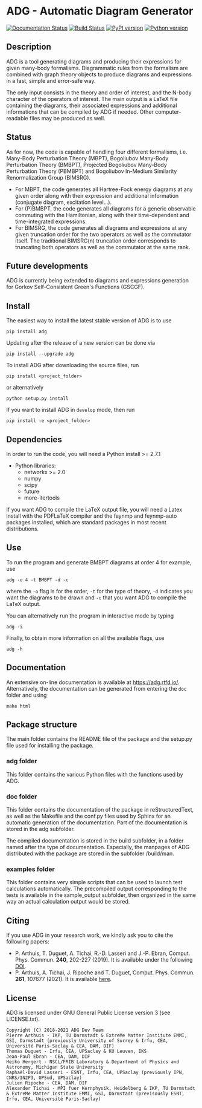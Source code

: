 # ADG - Automatic Diagram Generator

[![Documentation Status](https://readthedocs.org/projects/adg/badge/?version=master)](https://adg.readthedocs.io/en/master/?badge=master)
[![Build Status](https://travis-ci.com/adgproject/adg.svg?branch=master)](https://travis-ci.com/adgproject/adg)
[![PyPI version](https://img.shields.io/pypi/v/adg.svg)](https://pypi.org/project/adg/)
[![Python version](https://img.shields.io/pypi/pyversions/adg)](https://pypi.org/project/adg/)

## Description
ADG is a tool generating diagrams and producing their expressions for given
many-body formalisms. Diagrammatic rules from the formalism are combined with
graph theory objects to produce diagrams and expressions in a fast, simple and
error-safe way.

The only input consists in the theory and order of interest, and the N-body
character of the operators of interest. The main output is a LaTeX file
containing the diagrams, their associated expressions and additional
informations that can be compiled by ADG if needed. Other computer-readable
files may be produced as well.

## Status
As for now, the code is capable of handling four different formalisms, i.e.
Many-Body Perturbation Theory (MBPT), Bogoliubov Many-Body Perturbation
Theory (BMBPT), Projected Bogoliubov Many-Body Perturbation Theory (PBMBPT)
and Bogoliubov In-Medium Similarity Renormalization Group (BIMSRG).
  - For MBPT, the code generates all Hartree-Fock energy diagrams at any given
    order along with their expression and additional information
    (conjugate diagram, excitation level...).
  - For (P)BMBPT, the code generates all diagrams for a generic observable
    commuting with the Hamiltonian, along with their time-dependent and
    time-integrated expressions.
  - For BIMSRG, the code generates all diagrams and expressions at any given
    truncation order for the two operators as well as the commutator itself.
    The traditional BIMSRG(n) truncation order corresponds to truncating both
    operators as well as the commutator at the same rank.

## Future developments
ADG is currently being extended to diagrams and expressions generation for
Gorkov Self-Consistent Green's Functions (GSCGF).

## Install
The easiest way to install the latest stable version of ADG is to use
```
pip install adg
```
Updating after the release of a new version can be done via
```
pip install --upgrade adg
```

To install ADG after downloading the source files, run
```
pip install <project_folder>
```
or alternatively
```
python setup.py install
```
If you want to install ADG in ```develop``` mode, then run
```
pip install -e <project_folder>
```

## Dependencies
In order to run the code, you will need a Python install >= 2.7.1
  - Python libraries:
  	* networkx >= 2.0
    * numpy
    * scipy
    * future
    * more-itertools

If you want ADG to compile the LaTeX output file, you will need a Latex install
with the PDFLaTeX compiler and the feynmp and feynmp-auto packages installed,
which are standard packages in most recent distributions.


## Use
To run the program and generate BMBPT diagrams at order 4 for example, use
```
adg -o 4 -t BMBPT -d -c
```
where the ```-o``` flag is for the order, ```-t``` for the type of theory,
```-d``` indicates you want the diagrams to be drawn and ```-c``` that you want
ADG to compile the LaTeX output.

You can alternatively run the program in interactive mode by typing
```
adg -i
```

Finally, to obtain more information on all the available flags, use
```
adg -h
```

## Documentation

An extensive on-line documentation is available at https://adg.rtfd.io/.
Alternatively, the documentation can be generated from entering the ```doc```
folder and using
```
make html
```

## Package structure

The main folder contains the README file of the package and the setup.py file
used for installing the package.

### adg folder

This folder contains the various Python files with the functions used by ADG.

### doc folder

This folder contains the documentation of the package in reStructuredText,
as well as the Makefile and the conf.py files used by Sphinx for an automatic
generation of the documentation. Part of the documentation is stored in the adg
subfolder.

The compiled documentation is stored in the build subfolder, in a folder named
after the type of documentation. Especially, the manpages of ADG distributed
with the package are stored in the subfolder /build/man.

### examples folder

This folder contains very simple scripts that can be used to launch test
calculations automatically. The precompiled output corresponding to the tests is
available in the sample_output subfolder, then organized in the same way an
actual calculation output would be stored.

## Citing
If you use ADG in your research work, we kindly ask you to cite the following
papers:
  - P. Arthuis, T. Duguet, A. Tichai, R.-D. Lasseri and J.-P. Ebran,
    Comput. Phys. Commun. **240**, 202-227 (2019). It is available under the
    following [DOI](https://doi.org/10.1016/j.cpc.2018.11.023).
  - P. Arthuis, A. Tichai, J. Ripoche and T. Duguet,
    Comput. Phys. Commun. **261**, 107677 (2021). It is available [here](https://doi.org/10.1016/j.cpc.2020.107677).

## License
ADG is licensed under GNU General Public License version 3 (see LICENSE.txt).
```
Copyright (C) 2018-2021 ADG Dev Team
Pierre Arthuis - IKP, TU Darmstadt & ExtreMe Matter Institute EMMI, GSI, Darmstadt (previously University of Surrey & Irfu, CEA, Université Paris-Saclay & CEA, DAM, DIF)
Thomas Duguet - Irfu, CEA, UPSaclay & KU Leuven, IKS
Jean-Paul Ebran - CEA, DAM, DIF
Heiko Hergert - NSCL/FRIB Laboratory & Department of Physics and Astronomy, Michigan State University
Raphaël-David Lasseri - ESNT, Irfu, CEA, UPSaclay (previously IPN, CNRS/IN2P3, UPSud, UPSaclay)
Julien Ripoche - CEA, DAM, DIF
Alexander Tichai - MPI fuer Kernphysik, Heidelberg & IKP, TU Darmstadt & ExtreMe Matter Institute EMMI, GSI, Darmstadt (previsously ESNT, Irfu, CEA, Université Paris-Saclay)
```
